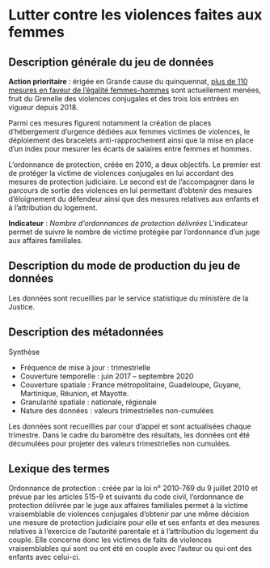 # Lutter contre les violences faites aux femmes
## Description générale du jeu de données 
**Action prioritaire** : érigée en Grande cause du quinquennat, [plus de 110 mesures en faveur de l’égalité femmes-hommes](https://www.gouvernement.fr/egalite-femmeshommes-un-an-apres-le-lancement-de-la-grande-cause-ou-en-sommes-nous) sont actuellement menées, fruit du Grenelle des violences conjugales et des trois lois entrées en vigueur depuis 2018.

Parmi ces mesures figurent notamment la création de places d’hébergement d’urgence dédiées aux femmes victimes de violences, le déploiement des bracelets anti-rapprochement ainsi que la mise en place d’un index pour mesurer les écarts de salaires entre femmes et hommes. 

L’ordonnance de protection, créée en 2010, a deux objectifs. Le premier est de protéger la victime de violences conjugales en lui accordant des mesures de protection judiciaire. Le second est de l’accompagner dans le parcours de sortie des violences en lui permettant d’obtenir des mesures d’éloignement du défendeur ainsi que des mesures relatives aux enfants et à l’attribution du logement. 

**Indicateur** : *Nombre d’ordonnances de protection délivrées*
L’indicateur permet de suivre le nombre de victime protégée par l’ordonnance d’un juge aux affaires familiales.

## Description du mode de production du jeu de données 
Les données sont recueillies par le service statistique du ministère de la Justice.

## Description des métadonnées 
Synthèse 
-	Fréquence de mise à jour : trimestrielle 
-	Couverture temporelle :  juin 2017 – septembre 2020
-	Couverture spatiale : France métropolitaine, Guadeloupe, Guyane, Martinique, Réunion, et Mayotte.
-	Granularité spatiale : nationale, régionale
-	Nature des données : valeurs trimestrielles non-cumulées

Les données sont recueillies par cour d’appel et sont actualisées chaque trimestre. Dans le cadre du baromètre des résultats, les données ont été décumulées pour projeter des valeurs trimestrielles non cumulées.

## Lexique des termes 
Ordonnance de protection : créée par la loi n° 2010-769 du 9 juillet 2010 et prévue par les articles 515-9 et suivants du code civil, l’ordonnance de protection délivrée par le juge aux affaires familiales permet à la victime vraisemblable de violences conjugales d’obtenir par une même décision une mesure de protection judiciaire pour elle et ses enfants et des mesures relatives à l’exercice de l’autorité parentale et à l’attribution du logement du couple. Elle concerne donc les victimes de faits de violences vraisemblables qui sont ou ont été en couple avec l’auteur ou qui ont des enfants avec celui-ci. 
